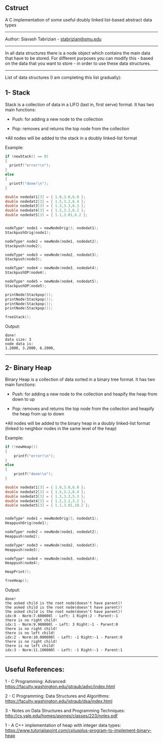 ## Cstruct
A C implementation of some useful doubly linked list-based abstract data types

-----------

Author: Siavash Tabrizian - stabrizian@smu.edu

-----------

In all data structures there is a node object 
which contains the main data that have to be stored.
For different purposes you can modify this  - based on the data that you want to store - 
in order to use these data structures.

-----------

List of data structures (I am completing this list gradually):

## 1- Stack

Stack is a collection of data in a LIFO (last in, first serve) format. 
It has two main functions:

- Push: for adding a new node to the collection

- Pop: removes and returns the top node from the collection

*All nodes will be added to the stack in a doubly linked-list format

Example:

```c
if (newStack() == 0)
{
  printf("error!\n");
}
else
{
  printf("done!\n");
}

double nodedat1[3] = { 1.0,3.0,6.0 };
double nodedat2[3] = { 1.5,3.2,6.4 };
double nodedat3[3] = { 1.3,3.3,6.3 };
double nodedat4[3] = { 1.2,3.2,6.2 };
double nodedat5[3] = { 1.1,3.01,6.2 };


nodeType* node1 = newNodeOrig(3, nodedat1);
StackpushOrig(node1);

nodeType* node2 = newNode(node1, nodedat2);
Stackpush(node2);

nodeType* node3 = newNode(node2, nodedat3);
Stackpush(node3);

nodeType* node4 = newNode(node3, nodedat4);
StackpushDP(node4);

nodeType* node5 = newNode(node4, nodedat5);
StackpushDP(node5);

printNode(Stackpop());
printNode(Stackpop());
printNode(Stackpop());
printNode(Stackpop());

freeStack();

```
Output:

```
done!
data size: 3
node data is:
1.2000, 3.2000, 6.2000,
```

-------

## 2- Binary Heap

Binary Heap is a collection of data sorted in a binary tree format. 
It has two main functions:

- Push: for adding a new node to the collection and heapify the heap from down to up

- Pop: removes and returns the top node from the collection and heapify the heap from up to down

*All nodes will be added to the binary heap in a doubly linked-list format (linked to neighbor nodes in the same level of the heap)

Example:

```c
if (!newHeap())
{
	printf("error!\n");
}
else
{
	printf("done!\n");
}

double nodedat1[3] = { 1.0,3.0,6.0 };
double nodedat2[3] = { 1.5,3.2,6.4 };
double nodedat3[3] = { 1.3,3.3,5.3 };
double nodedat4[3] = { 1.2,3.2,3.2 };
double nodedat5[3] = { 1.1,3.01,10.2 };


nodeType* node1 = newNodeOrig(3, nodedat1);
HeappushOrig(node1);

nodeType* node2 = newNode(node1, nodedat2);
Heappush(node2);

nodeType* node3 = newNode(node2, nodedat3);
Heappush(node3);

nodeType* node4 = newNode(node3, nodedat4);
Heappush(node4);

HeapPrint();

freeHeap();

```
Output:

```
done!
the asked child is the root node(doesn't have parent)!
the asked child is the root node(doesn't have parent)!
the asked child is the root node(doesn't have parent)!
idx:0 - Norm:7.600000l - Left: 1 Right:2 - Parent:-1
there is no right child!
idx:1 - Norm:9.900000l - Left: 3 Right:-1 - Parent:0
there is no right child!
there is no left child!
idx:2 - Norm:10.000000l - Left: -1 Right:-1 - Parent:0
there is no right child!
there is no left child!
idx:3 - Norm:11.100000l - Left: -1 Right:-1 - Parent:1
```

-------
## Useful References:
1 - C Programming: Advanced: https://faculty.washington.edu/jstraub/advc/index.html

2 - C Programming: Data Structures and Algorithms: https://faculty.washington.edu/jstraub/dsa/index.html

3 - Notes on Data Structures and Programming Techniques: http://cs.yale.edu/homes/aspnes/classes/223/notes.pdf

1 - A C++ implementation of heap with integer data types: https://www.tutorialspoint.com/cplusplus-program-to-implement-binary-heap
